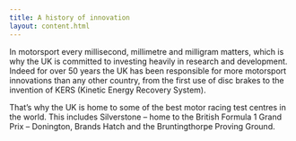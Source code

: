 ```yaml
---
title: A history of innovation
layout: content.html
---
```


In motorsport every millisecond, millimetre and milligram matters, which is why the UK is committed to investing heavily in research and development. Indeed for over 50 years the UK has been responsible for more motorsport innovations than any other country, from the first use of disc brakes to the invention of KERS (Kinetic Energy Recovery System). 

That’s why the UK is home to some of the best motor racing test centres in the world. This includes Silverstone – home to the British Formula 1 Grand Prix – Donington, Brands Hatch and the Bruntingthorpe Proving Ground. 